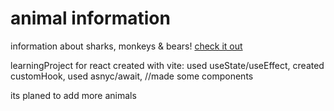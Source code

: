 # animal information

information about sharks, monkeys & bears! [check it out](https://spa-final-project-zoerix.vercel.app/)

learningProject for react created with vite:
used useState/useEffect, 
created customHook, 
used asnyc/await, 
//made some components

its planed to add more animals
